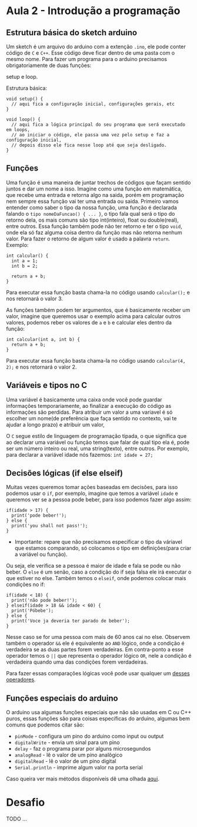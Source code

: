 # Aula 2 - Introdução a programação

## Estrutura básica do sketch arduino
Um sketch é um arquivo do arduino com a extenção `.ino`, ele pode conter código
de `C` e `C++`. Esse código deve ficar dentro de uma pasta com o mesmo nome.
Para fazer um programa para o arduino precisamos obrigatoriamente de duas funções:

setup e loop.

Estrutura básica:

  ```
  void setup() {
    // aqui fica a configuração inicial, configurações gerais, etc
  }

  void loop() {
    // aqui fica a lógica principal do seu programa que será executado em loops,
    // ao iniciar o código, ele passa uma vez pelo setup e faz a configuração inicial,
    // depois disso ele fica nesse loop até que seja desligado.
  }
  ```

## Funções
Uma função é uma maneira de juntar trechos de códigos que façam sentido juntos e
 dar um nome a isso. Imagine como uma função em matemática, que recebe uma entrada
e retorna algo na saida, porém em programação nem sempre essa função vai ter uma
entrada ou saida.
Primeiro vamos entender como saber o tipo da nossa função, uma função é declarada
falando o `tipo nomeDaFuncao() { ... }`, o tipo fala qual será o tipo do retorno dela,
os mais comuns são tipo int(inteiro), float ou double(real), entre outros.
Essa função também pode não ter retorno e ter o tipo `void`, onde ela só faz alguma coisa
dentro da função mas não retorna nenhum valor.
Para fazer o retorno de algum valor é usado a palavra `return`. Exemplo:

```
int calcular() {
  int a = 1;
  int b = 2;

  return a + b;
}
```

Para executar essa função basta chama-la no código usando `calcular();` e nos retornará o valor 3.

As funções também podem ter argumentos, que é basicamente receber um valor, imagine que
queremos usar o exemplo acima para calcular outros valores, podemos reber os valores de
`a` e `b` e calcular eles dentro da função:

```
int calcular(int a, int b) {
  return a + b;
}
```

Para executar essa função basta chama-la no código usando `calcular(4, 2);` e nos retornará o valor 2.

## Variáveis e tipos no C
Uma variável é basicamente uma caixa onde você pode guardar informações
temporariamente, ao finalizar a execução do código as informações são perdidas.
Para atribuir um valor a uma variavel é só escolher um nome(de preferência que
  faça sentido no contexto, vai te ajudar a longo prazo) e atribuir um valor,

O `C` segue estilo de linguagem de programação tipada, o que significa que ao
declarar uma variável ou função temos que falar de qual tipo ela é, pode ser um
número inteiro ou real, uma string(texto), entre outros.
Por exemplo, para declarar a variável idade nós fazemos: `int idade = 27;`

## Decisões lógicas (if else elseif)
Muitas vezes queremos tomar ações baseadas em decisões, para isso podemos usar o `if`,
por exemplo, imagine que temos a variável `idade` e queremos ver se a pessoa pode beber,
para isso podemos fazer algo assim:
```
if(idade > 17) {
  print('pode beber!');
} else {
  print('you shall not pass!');
}
```
- Importante: repare que não precisamos especificar o tipo da váriavel que estamos
 comparando, só colocamos o tipo em definições(para criar a variável ou função).

 Ou seja, ele verifica se a pessoa é maior de idade e fala se pode ou não beber.
 O `else` é um senão, caso a condição do if seja falsa ele irá executar o que estiver no else.
Também temos o `elseif`, onde podemos colocar mais condições no if:
```
if(idade < 18) {
  print('não pode beber!');
} elseif(idade > 18 && idade < 60) {
  print('Póbebe');
} else {
  print('Voce ja deveria ter parado de beber');
}
```
Nesse caso se for uma pessoa com mais de 60 anos cai no else. Observem também o
operador `&&` ele é equivalente ao `AND` lógico, onde a condição é verdadeira se
as duas partes forem verdadeiras. Em contra-ponto a esse operador temos o `||` que
representa o operador lógico `OR`, nele a condição é verdadeira quando uma das
condições forem verdadeiras.

Para fazer essas comparações lógicas você pode usar qualquer um [desses operadores](https://www.geeksforgeeks.org/operators-c-c/).

## Funções especiais do arduino
O arduino usa algumas funções especiais que não são usadas em C ou C++ puros,
essas funções são para coisas específicas do arduino, algumas bem comuns que podemos citar são:

* `pinMode` - configura um pino do arduino como input ou output
* `digitalWrite` - envia um sinal para um pino
* `delay` - faz o programa parar por alguns microsegundos
* `analogRead` - lê o valor de um pino analôgico
* `digitalRead` - lê o valor de um pino digital
* `Serial.println` - imprime algum valor na porta serial

Caso queira ver mais métodos disponíveis dê uma olhada [aqui](https://www.arduino.cc/reference/pt/#functions).


# Desafio

TODO ...
